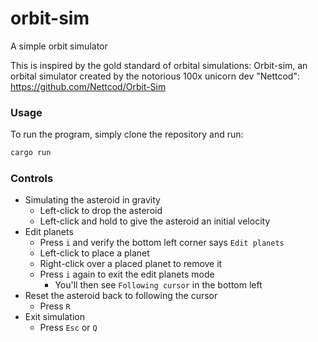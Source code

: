 # orbit-sim

A simple orbit simulator

This is inspired by the gold standard of orbital simulations: Orbit-sim, an orbital simulator created by the notorious 100x unicorn dev "Nettcod": https://github.com/Nettcod/Orbit-Sim

### Usage

To run the program, simply clone the repository and run:

```bash
cargo run
```

### Controls

* Simulating the asteroid in gravity
    * Left-click to drop the asteroid
    * Left-click and hold to give the asteroid an initial velocity
* Edit planets
    * Press `i` and verify the bottom left corner says `Edit planets`
    * Left-click to place a planet
    * Right-click over a placed planet to remove it
    * Press `i` again to exit the edit planets mode
        * You'll then see `Following cursor` in the bottom left
* Reset the asteroid back to following the cursor
    * Press `R`
* Exit simulation
    * Press `Esc` or `Q`
